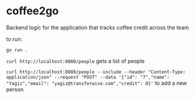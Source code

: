 # coffee2go
Backend logic for the application that tracks coffee credit across the team


to run:

``` go run . ```


```curl http://localhost:8080/people``` gets a list of people


```curl http://localhost:8080/people --include --header "Content-Type: application/json" --request "POST" --data '{"id": "7","name": "Yagiz","email": "yagiz@transferwise.com","credit": 0}'``` to add a new person